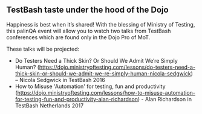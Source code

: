 ## TestBash taste under the hood of the Dojo

Happiness is best when it’s shared! With the blessing of Ministry of Testing, this palinQA event will allow you to watch two talks from TestBash conferences which are found only in the Dojo Pro of MoT.

These talks will be projected:
- Do Testers Need a Thick Skin? Or Should We Admit We’re Simply Human? (https://dojo.ministryoftesting.com/lessons/do-testers-need-a-thick-skin-or-should-we-admit-we-re-simply-human-nicola-sedgwick) – Nicola Sedgwick in TestBash 2016
- How to Misuse 'Automation' for testing, fun and productivity (https://dojo.ministryoftesting.com/lessons/how-to-misuse-automation-for-testing-fun-and-productivity-alan-richardson) - Alan Richardson in TestBash Netherlands 2017
